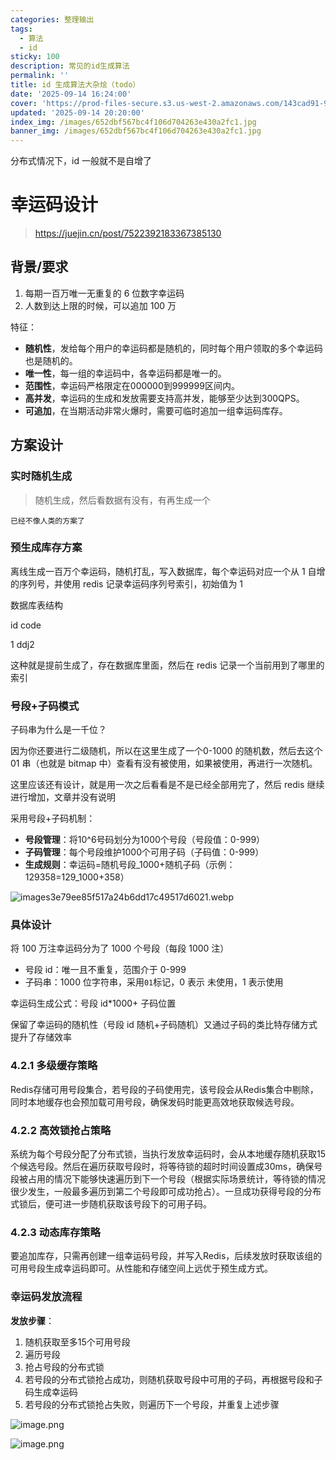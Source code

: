 ```yaml
---
categories: 整理输出
tags:
  - 算法
  - id
sticky: 100
description: 常见的id生成算法
permalink: ''
title: id 生成算法大杂烩（todo）
date: '2025-09-14 16:24:00'
cover: 'https://prod-files-secure.s3.us-west-2.amazonaws.com/143cad91-961b-48b0-82dc-78fbb6eb5abe/66bdab08-2c95-4215-a279-9a664fd9f37b/wallhaven-85lly2.jpg?X-Amz-Algorithm=AWS4-HMAC-SHA256&X-Amz-Content-Sha256=UNSIGNED-PAYLOAD&X-Amz-Credential=ASIAZI2LB466VEFOFLRB%2F20250916%2Fus-west-2%2Fs3%2Faws4_request&X-Amz-Date=20250916T200049Z&X-Amz-Expires=3600&X-Amz-Security-Token=IQoJb3JpZ2luX2VjEBwaCXVzLXdlc3QtMiJHMEUCIEqYRuATGrcxBkAyJxqCqcTGaaWD5wll1Pg5DVGXUas3AiEAwjIJgwKvvIixS1%2FyeyR%2FjOlQXw2ydY37kDkwgmwvtEIqiAQIlf%2F%2F%2F%2F%2F%2F%2F%2F%2F%2FARAAGgw2Mzc0MjMxODM4MDUiDD%2FDy67ostCRY7NDhSrcA1QmjaDfoTimnhf89dsjyibAWe3EAC1V3QGO%2FawmMuO4PZG4G2rM5dXjq8AFa9qzZEkWYGTxyproWeyhT3k2fCBR9XCqt6VgxQ7EOH2fbtJv%2FVB9oU38lF6RCIQa7DukLnIM%2Biu1m4Mmrra6wJs%2FMkHs2rsnhM4g%2FpOuZmI5eWk7%2BMXFcS5KSdo%2F65Klw6gTZ0Q5SPZKBYQhKyXXEbcvEjM5XhQRY1pV6EJCj8npFcfdsSzHJ%2FRZAlA9xTEqtDWansryEKKOjieKWl1%2BjXIacKwLVQUMQa%2FaFz%2F427qVl9do2AdC273tq6zYRofJeE45Ymo36sVFvXW7nkGNeRbmW84TK5LPNVXEq37gKyvYAsn3tnWlC115KZkqA5PudkOGADA%2FqCFcRO0T3VdLADm1mnp7to8Oegz2uvM4Nzky5KOKr1B7Fuzni7yl5X9%2Fq5aASn42HetHZqPwdLI70KhGE5Fn2H%2FIb3McbwKLRrBTWphiruXcenVmqj95ikeCUHW4bcvXk886Ur7cqfkUM3Um58Xs69ei%2Fre6lmbNHPHm20RX%2BeKLgJ3qNpNtt3V6wuV1TcIUAXNsEkPJ3%2FboCr9aDx%2F98%2BAq9pPyxpkBnqMAJHd0kpZWqYRVjBk47O7QMOWCp8YGOqUB2VCk5wn04HzyfEq5WDU0E4TnvbYiY8%2Bn2JW4zO3NzSWLYkq57saDI1WidZJq%2FSQnKSPCK5RKdQBt5p1bEWbFJHkrh5Lkdy2MVYvNBXSozbmcanERK%2BGO1nj4RR1fc0eIO6TMYY7tedD6BtJHNLHnmzhNWDYWYVuPa%2BVX4y%2FLyFFsCvl6RRDaRF0NDemOpL5bN3XqnFtCx0ek0yfblfQL81R71kdK&X-Amz-Signature=7bcd2edf3ec0f376401b2c866a8dc5460793140e9f72a66120e08ed565c5d56c&X-Amz-SignedHeaders=host&x-amz-checksum-mode=ENABLED&x-id=GetObject'
updated: '2025-09-14 20:20:00'
index_img: /images/652dbf567bc4f106d704263e430a2fc1.jpg
banner_img: /images/652dbf567bc4f106d704263e430a2fc1.jpg
---
```


分布式情况下，id 一般就不是自增了


# 幸运码设计

> https://juejin.cn/post/7522392183367385130

## 背景/要求

1. 每期一百万唯一无重复的 6 位数字幸运码
2. 人数到达上限的时候，可以追加 100 万

特征：

- **随机性**，发给每个用户的幸运码都是随机的，同时每个用户领取的多个幸运码也是随机的。
- **唯一性**，每一组的幸运码中，各幸运码都是唯一的。
- **范围性**，幸运码严格限定在000000到999999区间内。
- **高并发**，幸运码的生成和发放需要支持高并发，能够至少达到300QPS。
- **可追加**，在当期活动非常火爆时，需要可临时追加一组幸运码库存。

## 方案设计


### 实时随机生成

> 随机生成，然后看数据有没有，有再生成一个

`已经不像人类的方案了`


### 预生成库存方案


离线生成一百万个幸运码，随机打乱，写入数据库，每个幸运码对应一个从 1 自增的序列号，并使用 redis 记录幸运码序列号索引，初始值为 1


数据库表结构


id code


1 ddj2


这种就是提前生成了，存在数据库里面，然后在 redis 记录一个当前用到了哪里的索引


### 号段+子码模式


子码串为什么是一千位？


因为你还要进行二级随机，所以在这里生成了一个0-1000 的随机数，然后去这个 01 串（也就是 bitmap 中）查看有没有被使用，如果被使用，再进行一次随机。


这里应该还有设计，就是用一次之后看看是不是已经全部用完了，然后 redis 继续进行增加，文章并没有说明


采用号段+子码机制：

- **号段管理**：将10^6号码划分为1000个号段（号段值：0-999）
- **子码管理**：每个号段维护1000个可用子码（子码值：0-999）
- **生成规则**：幸运码=随机号段_1000+随机子码（示例：129358=129_1000+358）

![images3e79ee85f517a24b6dd17c49517d6021.webp](/images/00898df9e2516fa4f0f181649bb7126d.webp)


### 具体设计


将 100 万注幸运码分为了 1000 个号段（每段 1000 注）

- 号段 id：唯一且不重复，范围介于 0-999
- 子码串：1000 位字符串，采用`01`标记，0 表示 未使用，1 表示使用

幸运码生成公式：号段 id*1000+ 子码位置


保留了幸运码的随机性（号段 id 随机+子码随机）又通过子码的类比特存储方式提升了存储效率


### 4.2.1 多级缓存策略


Redis存储可用号段集合，若号段的子码使用完，该号段会从Redis集合中剔除，同时本地缓存也会预加载可用号段，确保发码时能更高效地获取候选号段。


### 4.2.2 高效锁抢占策略


系统为每个号段分配了分布式锁，当执行发放幸运码时，会从本地缓存随机获取15个候选号段。然后在遍历获取号段时，将等待锁的超时时间设置成30ms，确保号段被占用的情况下能够快速遍历到下一个号段（根据实际场景统计，等待锁的情况很少发生，一般最多遍历到第二个号段即可成功抢占）。一旦成功获得号段的分布式锁后，便可进一步随机获取该号段下的可用子码。


### 4.2.3 动态库存策略


要追加库存，只需再创建一组幸运码号段，并写入Redis，后续发放时获取该组的可用号段生成幸运码即可。从性能和存储空间上远优于预生成方式。


### 幸运码发放流程


**发放步骤**：

1. 随机获取至多15个可用号段
2. 遍历号段
3. 抢占号段的分布式锁
4. 若号段的分布式锁抢占成功，则随机获取号段中可用的子码，再根据号段和子码生成幸运码
5. 若号段的分布式锁抢占失败，则遍历下一个号段，并重复上述步骤

![image.png](/images/035399511e7a9d2be97ad9c7b0b1c6d7.png)


![image.png](/images/26032740c6d1a88a70a626c31b95f6fc.png)

